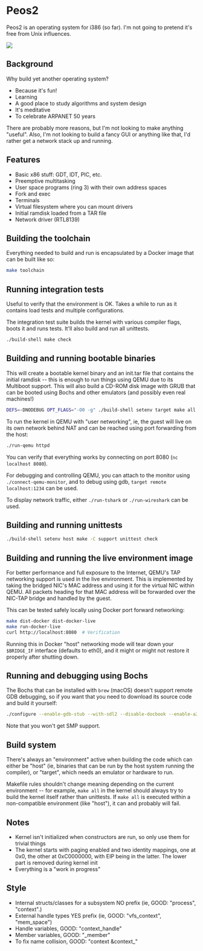# Peos2
Peos2 is an operating system for i386 (so far). I'm not going to pretend it's free from Unix influences.

![](https://github.com/peteb/peos2/workflows/make%20check/badge.svg)

## Background
Why build yet another operating system?

- Because it's fun!
- Learning
- A good place to study algorithms and system design
- It's meditative
- To celebrate ARPANET 50 years

There are probably more reasons, but I'm not looking to make anything "useful". Also, I'm not looking to build a fancy GUI or anything like that, I'd rather get a network stack up and running.

## Features
- Basic x86 stuff: GDT, IDT, PIC, etc.
- Preemptive multitasking
- User space programs (ring 3) with their own address spaces
- Fork and exec
- Terminals
- Virtual filesystem where you can mount drivers
- Initial ramdisk loaded from a TAR file
- Network driver (RTL8139)

## Building the toolchain
Everything needed to build and run is encapsulated by a Docker image that can be built like so:

```bash
make toolchain
```

## Running integration tests
Useful to verify that the environment is OK. Takes a while to run as
it contains load tests and multiple configurations.

The integration test suite builds the kernel with various compiler
flags, boots it and runs tests. It'll also build and run all
unittests.

```bash
./build-shell make check
```

## Building and running bootable binaries
This will create a bootable kernel binary and an init.tar file that
contains the initial ramdisk -- this is enough to run things using
QEMU due to its Multiboot support. This will also build a
CD-ROM disk image with GRUB that can be booted using Bochs and other
emulators (and possibly even real machines!)

```bash
DEFS=-DNODEBUG OPT_FLAGS="-O0 -g" ./build-shell setenv target make all image
```

To run the kernel in QEMU with "user networking", ie, the guest will
live on its own network behind NAT and can be reached using port
forwarding from the host:

```bash
./run-qemu httpd
```

You can verify that everything works by connecting on port 8080 (`nc
localhost 8080`).

For debugging and controlling QEMU, you can attach to the monitor
using `./connect-qemu-monitor`, and to debug using gdb, `target remote
localhost:1234` can be used.

To display network traffic, either `./run-tshark` or `./run-wireshark`
can be used.

## Building and running unittests
```bash
./build-shell setenv host make -C support unittest check
```

## Building and running the live environment image
For better performance and full exposure to the Internet, QEMU's TAP
networking support is used in the live environment. This is
implemented by taking the bridged NIC's MAC address and using it for
the virtual NIC within QEMU. All packets heading for that MAC address
will be forwarded over the NIC-TAP bridge and handled by the guest.

This can be tested safely locally using Docker port forward networking:

```bash
make dist-docker dist-docker-live
make run-docker-live
curl http://localhost:8080  # Verification
```

Running this in Docker "host" networking mode will tear down your
`$BRIDGE_IF` interface (defaults to eth0), and it might or might not
restore it properly after shutting down.

## Running and debugging using Bochs
The Bochs that can be installed with `brew` (macOS) doesn't support
remote GDB debugging, so if you want that you need to download its
source code and build it yourself:

```bash
./configure --enable-gdb-stub --with-sdl2 --disable-docbook --enable-a20-pin --enable-alignment-check --enable-all-optimizations --enable-cdrom --enable-clgd54xx --enable-cpu-level=6 --enable-disasm --enable-fpu --enable-iodebug --enable-large-ramfile --enable-logging --enable-long-phy-address --enable-pci --enable-plugins --enable-readline --enable-show-ips --enable-usb
```

Note that you won't get SMP support.

## Build system
There's always an "environment" active when building the code which
can either be "host" (ie, binaries that can be run by the host system
running the compiler), or "target", which needs an emulator or
hardware to run.

Makefile rules shouldn't change meaning depending on the current
environment -- for example, `make all` in the kernel should always try
to build the kernel itself rather than unittests. If `make all` is
executed within a non-compatible environment (like "host"), it can and
probably will fail.


## Notes
- Kernel isn't initialized when constructors are run, so only use them for trivial things
- The kernel starts with paging enabled and two identity mappings, one at 0x0, the other at 0xC0000000, with EIP being in the latter. The lower part is removed during kernel init
- Everything is a "work in progress"

## Style
- Internal structs/classes for a subsystem NO prefix (ie, GOOD: "process", "context".)
- External handle types YES prefix (ie, GOOD: "vfs_context", "mem_space")
- Handle variables, GOOD: "context_handle"
- Member variables, GOOD: "_member"
- To fix name collision, GOOD: "context &context_"
